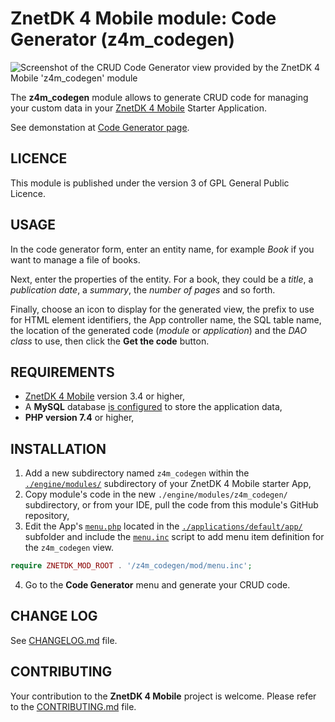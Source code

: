 # ZnetDK 4 Mobile module: Code Generator (z4m_codegen)
![Screenshot of the CRUD Code Generator view provided by the ZnetDK 4 Mobile 'z4m_codegen' module](https://mobile.znetdk.fr/applications/default/public/images/modules/z4m_codegen/screenshot1.png?v1.0)

The **z4m_codegen** module allows to generate CRUD code for managing your custom data in your [ZnetDK 4 Mobile](/../../../znetdk4mobile) Starter Application.

See demonstation at [Code Generator page](https://mobile.znetdk.fr/crud_code_generator).

## LICENCE
This module is published under the version 3 of GPL General Public Licence.

## USAGE
In the code generator form, enter an entity name, for example *Book* if you want to manage a file of books.

Next, enter the properties of the entity. For a book, they could be a *title*, a *publication date*, a *summary*, the *number of pages* and so forth.

Finally, choose an icon to display for the generated view, the prefix to use for HTML element identifiers, the App controller name,
the SQL table name, the location of the generated code (*module* or *application*) and the *DAO class* to use, then click the **Get the code** button.

## REQUIREMENTS
- [ZnetDK 4 Mobile](/../../../znetdk4mobile) version 3.4 or higher,
- A **MySQL** database [is configured](https://mobile.znetdk.fr/getting-started#z4m-gs-connect-config) to store the application data,
- **PHP version 7.4** or higher,

## INSTALLATION
1. Add a new subdirectory named `z4m_codegen` within the
[`./engine/modules/`](/../../../znetdk4mobile/tree/master/engine/modules/) subdirectory of your
ZnetDK 4 Mobile starter App,
2. Copy module's code in the new `./engine/modules/z4m_codegen/` subdirectory,
or from your IDE, pull the code from this module's GitHub repository,
3. Edit the App's [`menu.php`](/../../../znetdk4mobile/blob/master/applications/default/app/menu.php)
located in the [`./applications/default/app/`](/../../../znetdk4mobile/tree/master/applications/default/app/)
subfolder and include the [`menu.inc`](mod/menu.inc) script to add menu item definition for the `z4m_codegen` view.
```php
require ZNETDK_MOD_ROOT . '/z4m_codegen/mod/menu.inc';
```
4. Go to the **Code Generator** menu and generate your CRUD code. 

## CHANGE LOG
See [CHANGELOG.md](CHANGELOG.md) file.

## CONTRIBUTING
Your contribution to the **ZnetDK 4 Mobile** project is welcome. Please refer to the [CONTRIBUTING.md](https://github.com/pascal-martinez/znetdk4mobile/blob/master/CONTRIBUTING.md) file.

